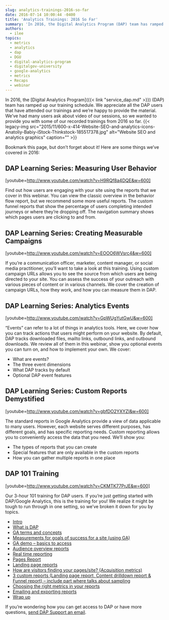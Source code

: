 ```yaml
---
slug: analytics-trainings-2016-so-far
date: 2016-07-14 10:00:44 -0400
title: 'Analytics Trainings: 2016 So Far'
summary: 'In 2016, the Digital Analytics Program (DAP) team has ramped up our training schedule. We appreciate all the DAP users that have attended our trainings and we’re happy to provide the material. We’ve had many users ask about video of our sessions, so we wanted to provide you with some of our recorded trainings from'
authors:
  - ilee
topics:
  - metrics
  - analytics
  - dap
  - DGU
  - digital-analytics-program
  - digitalgov-university
  - google-analytics
  - metrics
  - Recaps
  - webinar
---
```


In 2016, the [Digital Analytics Program]({{< link "service_dap.md" >}}) (DAP) team has ramped up our training schedule. We appreciate all the DAP users that have attended our trainings and we’re happy to provide the material. We’ve had many users ask about video of our sessions, so we wanted to provide you with some of our recorded trainings from 2016 so far. {{< legacy-img src="2015/11/600-x-414-Website-SEO-and-analytics-icons-Anatoliy-Babiy-iStock-Thinkstock-185517378.jpg" alt="Website SEO and analytics graphics" caption="" >}} 

Bookmark this page, but don’t forget about it! Here are some things we’ve covered in 2016:

## DAP Learning Series: Measuring User Behavior

[youtube=http://www.youtube.com/watch?v=H9RQf8a4DQE&w=600]
  
Find out how users are engaging with your site using the reports that we cover in this webinar. You can view the classic overview in the behavior flow report, but we recommend some more useful reports. The custom funnel reports that show the percentage of users completing intended journeys or where they’re dropping off. The navigation summary shows which pages users are clicking to and from.

## DAP Learning Series: Creating Measurable Campaigns

[youtube=http://www.youtube.com/watch?v=EOOO6WVsrc4&w=600]
  
If you’re a communication officer, marketer, content manager, or social media practitioner, you’ll want to take a look at this training. Using custom campaign URLs allows you to see the source from which users are being directed to your site. You can assess the success of your outreach with various pieces of content or in various channels. We cover the creation of campaign URLs, how they work, and how you can measure them in DAP.

## DAP Learning Series: Analytics Events

[youtube=http://www.youtube.com/watch?v=GpWUgYutGwU&w=600]
  
“Events” can refer to a lot of things in analytics tools. Here, we cover how you can track actions that users might perform on your website. By default, DAP tracks downloaded files, mailto links, outbound links, and outbound downloads. We review all of them in this webinar, show you optional events you can turn on, and how to implement your own. We cover:

  * What are events?
  * The three event dimensions
  * What DAP tracks by default
  * Optional DAP event features

## DAP Learning Series: Custom Reports Demystified

[youtube=http://www.youtube.com/watch?v=gbfDO2YXYZI&w=600]
  
The standard reports in Google Analytics provide a view of data applicable to many users. However, each website serves different purposes, has different goals, and has specific reporting needs. Custom reporting allows you to conveniently access the data that you need. We’ll show you:

  * The types of reports that you can create
  * Special features that are only available in the custom reports
  * How you can gather multiple reports in one place

## DAP 101 Training

[youtube=http://www.youtube.com/watch?v=CKMTK77PrJE&w=600]
  
Our 3-hour 101 training for DAP users. If you’re just getting started with DAP/Google Analytics, this is the training for you! We realize it might be tough to run through in one setting, so we’ve broken it down for you by topics.

  * [Intro](https://www.youtube.com/watch?feature=player_embedded&v=CKMTK77PrJE#t=0) 
  * [What is DAP](https://www.youtube.com/watch?feature=player_embedded&v=CKMTK77PrJE#t=106) 
  * [GA terms and concepts](https://www.youtube.com/watch?feature=player_embedded&v=CKMTK77PrJE#t=368)
  * [Measurements for goals of success for a site (using GA)](https://www.youtube.com/watch?feature=player_embedded&v=CKMTK77PrJE#t=972) 
  * [GA demo &#8211; basics to access](https://www.youtube.com/watch?feature=player_embedded&v=CKMTK77PrJE#t=1596) 
  * [Audience overview reports](https://www.youtube.com/watch?feature=player_embedded&v=CKMTK77PrJE#t=1738) 
  * [Real time reporting](https://www.youtube.com/watch?feature=player_embedded&v=CKMTK77PrJE#t=2245) 
  * [Pages Report](https://www.youtube.com/watch?feature=player_embedded&v=CKMTK77PrJE#t=2414)
  * [Landing page reports](https://www.youtube.com/watch?feature=player_embedded&v=CKMTK77PrJE#t=3012)
  * [How are visitors finding your pages/site? (Acquisition metrics)](https://www.youtube.com/watch?feature=player_embedded&v=CKMTK77PrJE#t=4612)
  * [3 custom reports (Landing page report, Content drilldown report & Funnel report) &#8211; include part where talks about sampling](https://www.youtube.com/watch?feature=player_embedded&v=CKMTK77PrJE#t=6704) 
  * [Choosing the right metrics in your reports](https://www.youtube.com/watch?feature=player_embedded&v=CKMTK77PrJE#t=6826)
  * [Emailing and exporting reports](https://www.youtube.com/watch?feature=player_embedded&v=CKMTK77PrJE#t=8751)
  * [Wrap up](https://www.youtube.com/watch?feature=player_embedded&v=CKMTK77PrJE#t=8795)

If you’re wondering how you can get access to DAP or have more questions, [send DAP Support an email](mailto:dap@support.digitalgov.gov).